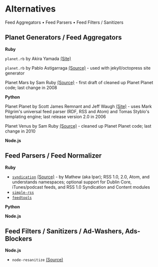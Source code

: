 # Alternatives

Feed Aggregators • Feed Parsers • Feed Filters / Sanitizers

## Planet Generators / Feed Aggregators

**Ruby**

`planet.rb` by Akira Yamada [(Site)](http://planet.rubyforge.org)

`planet.rb` by Pablo Astigarraga [(Source)](https://github.com/pote/planet.rb)  - used with jekyll/octopress site generator

Planet Mars by Sam Ruby [(Source)](https://github.com/rubys/mars) -  first draft of cleaned up Planet Planet code; last change in 2008

**Python**

Planet Planet by Scott James Remnant and Jeff Waugh [(Site)](http://www.planetplanet.org)  - uses Mark Pilgrim's universal feed parser (RDF, RSS and Atom) and Tomas Styblo's templating engine; last release version 2.0 in 2006

Planet Venus by Sam Ruby [(Source)](https://github.com/rubys/venus) - cleaned up Planet Planet code; last change in 2010

**Node.js**



## Feed Parsers / Feed Normalizer

**Ruby**

- [`syndication`](http://syndication.rubyforge.org) [(Source)](https://github.com/lpar/syndication) - by Mathew (aka lpar);  RSS 1.0, 2.0, Atom, and understands namespaces; optional support for Dublin Core, iTunes/podcast feeds, and RSS 1.0 Syndication and Content modules
- [`simple-rss`](http://rubyforge.org/projects/simple-rss)
- [`feedtools`](http://rubyforge.org/projects/feedtools)

**Python**

**Node.js**



## Feed Filters / Sanitizers / Ad-Washers, Ads-Blockers

**Node.js**

- `node-resanitize` [(Source)](https://github.com/danmactough/node-resanitize)


